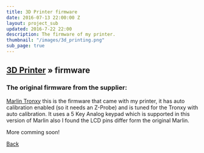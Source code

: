 ```yaml
---
title: 3D Printer firmware
date: 2016-07-13 22:00:00 Z
layout: project_sub
updated: 2016-7-22 22:00
description: The firmware of my printer.
thumbnail: "/images/3d_printing.png"
sub_page: true
---
```


## [3D Printer](3d_printer.html) &raquo; firmware

### The original firmware from the supplier:

[Marlin Tronxy](https://github.com/erikkallen/Marlin_tronxy) this is the firmware that came with my printer, it has auto calibration enabled (so it needs an Z-Probe) and is tuned for the Tronxy with auto calibration. It uses a 5 Key Analog keypad which is supported in this version of Marlin also I found the LCD pins differ form the original Marlin.

More comming soon!


[Back](3d_printer.html)
